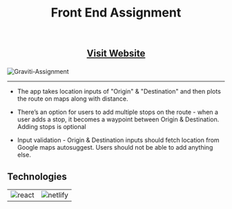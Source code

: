 <h1 align="center"> Front End Assignment
 </h1> <br>

<h2 align="center">

[Visit Website](https://puzzle-application-game.netlify.app/)

</h2>

![Graviti-Assignment]()

<hr>

- The app takes location inputs of "Origin" & "Destination" and then plots the route
  on maps along with distance.

- There’s an option for users to add multiple stops on the route - when a user adds a stop, it becomes a waypoint between Origin & Destination. Adding stops is optional

- Input validation - Origin & Destination inputs should fetch location from Google
  maps autosuggest. Users should not be able to add anything else.

## Technologies

<table>
<tr >

<td>
<!-- react -->
<img src="https://img.shields.io/badge/React-20232A?style=for-the-badge&logo=react&logoColor=61DAFB" alt="react" /> </td>

<td>
<!-- netlify -->
<img src="https://img.shields.io/badge/Netlify-00C7B7?style=for-the-badge&logo=netlify&logoColor=white" alt="netlify" /> </td>

</tr>

</table>
